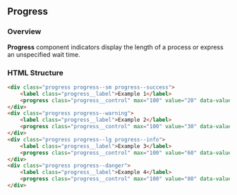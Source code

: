 ## Progress

### Overview
**Progress** component indicators display the length of a process or express an unspecified wait time.

### HTML Structure
```html
<div class="progress progress--sm progress--success">
    <label class="progress__label">Example 1</label>
    <progress class="progress__control" max="100" value="20" data-value="20%"></progress>
</div>
<div class="progress progress--warning">
    <label class="progress__label">Example 2</label>
    <progress class="progress__control" max="100" value="30" data-value="30%"></progress>
</div>
<div class="progress progress--lg progress--info">
    <label class="progress__label">Example 3</label>
    <progress class="progress__control" max="100" value="60" data-value="60%"></progress>
</div>
<div class="progress progress--danger">
    <label class="progress__label">Example 4</label>
    <progress class="progress__control" max="100" value="80" data-value="80%"></progress>
</div>
```
